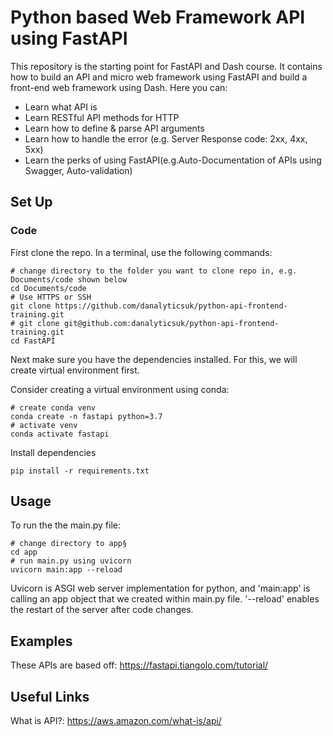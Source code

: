 # Python based Web Framework API using FastAPI

This repository is the starting point for FastAPI and Dash course. It contains how to build an API and micro web framework using FastAPI and build a front-end web framework using Dash.
Here you can:
* Learn what API is
* Learn RESTful API methods for HTTP
* Learn how to define & parse API arguments
* Learn how to handle the error (e.g. Server Response code: 2xx, 4xx, 5xx)
* Learn the perks of using FastAPI(e.g.Auto-Documentation of APIs using Swagger, Auto-validation)

## Set Up

### Code

First clone the repo. In a terminal, use the following commands:
```
# change directory to the folder you want to clone repo in, e.g. Documents/code shown below
cd Documents/code
# Use HTTPS or SSH 
git clone https://github.com/danalyticsuk/python-api-frontend-training.git
# git clone git@github.com:danalyticsuk/python-api-frontend-training.git
cd FastAPI
```

Next make sure you have the dependencies installed. For this, we will create virtual environment first.

Consider creating a virtual environment using conda:
```
# create conda venv
conda create -n fastapi python=3.7
# activate venv
conda activate fastapi
```

Install dependencies
```
pip install -r requirements.txt
```

## Usage

To run the the main.py file:

```
# change directory to app§
cd app
# run main.py using uvicorn
uvicorn main:app --reload
```

Uvicorn is ASGI web server implementation for python, and 'main:app' is calling an app object that we created within main.py file. 
'--reload' enables the restart of the server after code changes.


## Examples
These APIs are based off: https://fastapi.tiangolo.com/tutorial/

## Useful Links
What is API?: https://aws.amazon.com/what-is/api/

